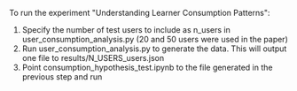 To run the experiment "Understanding Learner Consumption Patterns":
1. Specify the number of test users to include as n_users in user_consumption_analysis.py (20 and 50 users were used in the paper)
2. Run user_consumption_analysis.py to generate the data. This will output one file to results/N_USERS_users.json
3. Point consumption_hypothesis_test.ipynb to the file generated in the previous step and run